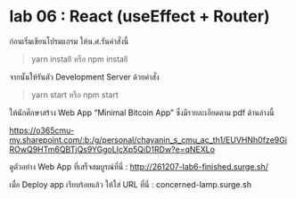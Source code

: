 # lab 06 : React (useEffect + Router)

ก่อนเริ่มเขียนโปรมแกรม ให้น.ศ.รันคำสั่งนี้

> yarn install หรือ npm install

จากนั้นให้รันตัว Development Server ด้วยคำสั่ง

> yarn start หรือ npm start

ให้นักศึกษาสร้าง Web App “Minimal Bitcoin App” ซึ่งมีรายละเอียดตาม pdf ด้านล่างนี้

https://o365cmu-my.sharepoint.com/:b:/g/personal/chayanin_s_cmu_ac_th1/EUVHNh0fze9GiROwQ9HTm6QBTjQs9YGgoLIcXp5QiD1RDw?e=qNEXLo

ดูตัวอย่าง Web App ที่เสร็จสมบูรณ์ที่นี่ : http://261207-lab6-finished.surge.sh/

เมื่อ Deploy app เรียบร้อยแล้ว ให้ใส่ URL ที่นี่ : concerned-lamp.surge.sh
